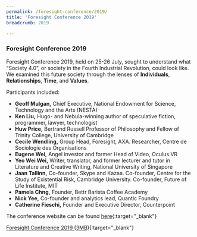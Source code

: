 ```yaml
---
permalink: /foresight-conference/2019/
title: 'Foresight Conference 2019'
breadcrumb: 2019

---
```



### Foresight Conference 2019

Foresight Conference 2019, held on 25-26 July, sought to understand what “Society 4.0”, or society in the Fourth Industrial Revolution, could look like. We examined this future society through the lenses of **Individuals**, **Relationships**, **Time**, and **Values**.

Participants included:

* **Geoff Mulgan,** Chief Executive, National Endowment for Science, Technology and the Arts (NESTA)
* **Ken Liu,** Hugo- and Nebula-winning author of speculative fiction, programmer, lawyer, technologist
* **Huw Price,** Bertrand Russell Professor of Philosophy and Fellow of Trinity College, University of Cambridge
* **Cecile Wendling,** Group Head, Foresight, AXA. Researcher, Centre de Sociologie des Organisations
* **Eugene Wei,** Angel investor and former Head of Video, Oculus VR
* **Yeo Wei Wei,** Writer, translator, and former lecturer and tutor in Literature and Creative Writing, National University of Singapore
* **Jaan Tallinn,** Co-founder, Skype and Kazaa. Co-founder, Centre for the Study of Existential Risk, Cambridge University. Co-founder, Future of Life Institute, MIT
* **Pamela Chng,** Founder, Bettr Barista Coffee Academy
* **Nick Yee,** Co-founder and analytics lead, Quantic Foundry
* **Catherine Fieschi,** Founder and Executive Director, Counterpoint 

The conference website can be found [here](https://foresight2019.wixsite.com/fc2019/about){:target="_blank"}



[Foresight Conference 2019 (3MB)](https://www.csf.gov.sg/files/media-centre/FC2019-external-report.pdf){:target="_blank"}
